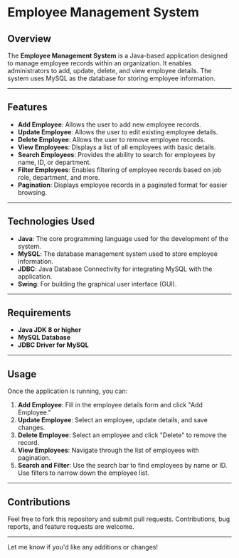 # Employee Management System

## Overview

The **Employee Management System** is a Java-based application designed to manage employee records within an organization. It enables administrators to add, update, delete, and view employee details. The system uses MySQL as the database for storing employee information.

---

## Features

- **Add Employee**: Allows the user to add new employee records.
- **Update Employee**: Allows the user to edit existing employee details.
- **Delete Employee**: Allows the user to remove employee records.
- **View Employees**: Displays a list of all employees with basic details.
- **Search Employees**: Provides the ability to search for employees by name, ID, or department.
- **Filter Employees**: Enables filtering of employee records based on job role, department, and more.
- **Pagination**: Displays employee records in a paginated format for easier browsing.

---

## Technologies Used

- **Java**: The core programming language used for the development of the system.
- **MySQL**: The database management system used to store employee information.
- **JDBC**: Java Database Connectivity for integrating MySQL with the application.
- **Swing**: For building the graphical user interface (GUI).

---

## Requirements

- **Java JDK 8 or higher**
- **MySQL Database**
- **JDBC Driver for MySQL**

---

## Usage

Once the application is running, you can:

1. **Add Employee**: Fill in the employee details form and click "Add Employee."
2. **Update Employee**: Select an employee, update details, and save changes.
3. **Delete Employee**: Select an employee and click "Delete" to remove the record.
4. **View Employees**: Navigate through the list of employees with pagination.
5. **Search and Filter**: Use the search bar to find employees by name or ID. Use filters to narrow down the employee list.

---
## Contributions

Feel free to fork this repository and submit pull requests. Contributions, bug reports, and feature requests are welcome.

---

Let me know if you'd like any additions or changes!
